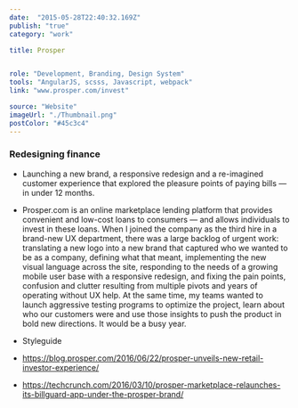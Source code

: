 ```yaml
---
date:  "2015-05-28T22:40:32.169Z"
publish: "true" 
category: "work"

title: Prosper


role: "Development, Branding, Design System"
tools: "AngularJS, scsss, Javascript, webpack"
link: "www.prosper.com/invest"

source: "Website"
imageUrl: "./Thumbnail.png"
postColor: "#45c3c4"
---
```


### Redesigning finance

- Launching a new brand, a responsive redesign and a re-imagined customer experience that explored the pleasure points of paying bills — in under 12 months.

- Prosper.com is an online marketplace lending platform that provides convenient and low-cost loans to consumers — and allows individuals to invest in these loans. When I joined the company as the third hire in a brand-new UX department, there was a large backlog of urgent work: translating a new logo into a new brand that captured who we wanted to be as a company, defining what that meant, implementing the new visual language across the site, responding to the needs of a growing mobile user base with a responsive redesign, and fixing the pain points, confusion and clutter resulting from multiple pivots and years of operating without UX help. At the same time, my teams wanted to launch aggressive testing programs to optimize the project, learn about who our customers were and use those insights to push the product in bold new directions. It would be a busy year.

- Styleguide

- https://blog.prosper.com/2016/06/22/prosper-unveils-new-retail-investor-experience/
- https://techcrunch.com/2016/03/10/prosper-marketplace-relaunches-its-billguard-app-under-the-prosper-brand/

